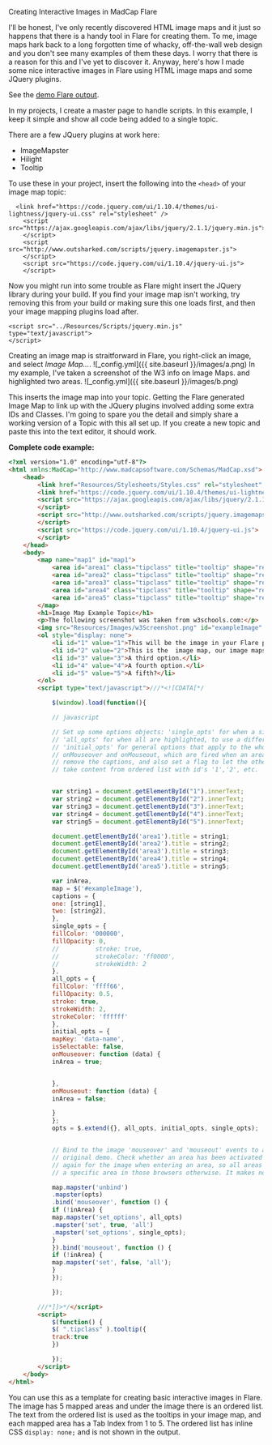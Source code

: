 
 Creating Interactive Images in MadCap Flare

I'll be honest, I've only recently discovered HTML image maps and it just so happens that there is a handy tool in Flare for creating them.
To me, image maps hark back to a long forgotten time of whacky, off-the-wall web design and you don't see many examples of them these days. I worry that there is a reason for this and I've yet to discover it.
Anyway, here's how I made some nice interactive images in Flare using HTML image maps and some JQuery plugins.

See the [demo Flare output](https://christalkstech.github.io/imageMapDemo.html).

In my projects, I create a master page to handle scripts. In this example, I keep it simple and show all code being added to a single topic. 

There are a few JQuery plugins at work here:
 - ImageMapster
 - Hilight
 - Tooltip

To use these in your project, insert the following into the `<head>` of your  image map topic:

      <link href="https://code.jquery.com/ui/1.10.4/themes/ui-lightness/jquery-ui.css" rel="stylesheet" />
        <script src="https://ajax.googleapis.com/ajax/libs/jquery/2.1.1/jquery.min.js">
        </script>
        <script src="http://www.outsharked.com/scripts/jquery.imagemapster.js">
        </script>
        <script src="https://code.jquery.com/ui/1.10.4/jquery-ui.js">
        </script>
Now you might run into some trouble as Flare might insert the JQuery library during your build. If you find your image map isn't working, try removing this from your build or making sure this one loads first, and then your image mapping plugins load after.

    <script src="../Resources/Scripts/jquery.min.js" type="text/javascript">
    </script> 

Creating an image map is straitforward in Flare, you right-click an image, and select _Image Map..._. 
![_config.yml]({{ site.baseurl }}/images/a.png)
In my example, I've taken a screenshot of the W3 info on Image Maps. and highlighted two areas.
![_config.yml]({{ site.baseurl }}/images/b.png)

This inserts the image map into your topic. Getting the Flare generated Image Map to link up with the JQuery plugins involved adding some extra IDs and Classes. I'm going to spare you the detail and simply share a working version of a Topic with this all set up.
If you create a new topic and paste this into the text editor, it should work. 

**Complete code example:**
``` html
<?xml version="1.0" encoding="utf-8"?>
<html xmlns:MadCap="http://www.madcapsoftware.com/Schemas/MadCap.xsd">
    <head>
        <link href="Resources/Stylesheets/Styles.css" rel="stylesheet" type="text/css" />
        <link href="https://code.jquery.com/ui/1.10.4/themes/ui-lightness/jquery-ui.css" rel="stylesheet" />
        <script src="https://ajax.googleapis.com/ajax/libs/jquery/2.1.1/jquery.min.js">
        </script>
        <script src="http://www.outsharked.com/scripts/jquery.imagemapster.js">
        </script>
        <script src="https://code.jquery.com/ui/1.10.4/jquery-ui.js">
        </script>
    </head>
    <body>
        <map name="map1" id="map1">
            <area id="area1" class="tipclass" title="tooltip" shape="rect" data-name="all" coords="56,154,916,190" dragDirection="0" href="#" tabindex="1" />
            <area id="area2" class="tipclass" title="tooltip" shape="rect" data-name="all" coords="76,241,815,327" dragDirection="0" href="#" tabindex="2" />
            <area id="area3" class="tipclass" title="tooltip" shape="rect" data-name="all" coords="1,1,1,1" dragDirection="0" href="#" tabindex="3" />
            <area id="area4" class="tipclass" title="tooltip" shape="rect" data-name="all" coords="1,1,1,1" dragDirection="0" href="#" tabindex="4" />
            <area id="area5" class="tipclass" title="tooltip" shape="rect" data-name="all" coords="2,2,2,2" dragDirection="0" href="#" tabindex="5" />
        </map>
        <h1>Image Map Example Topic</h1>
        <p>The following screenshot was taken from w3schools.com:</p>
        <img src="Resources/Images/w3Screenshot.png" id="exampleImage" class="imageMap" usemap="#map1" />
        <ol style="display: none">
            <li id="1" value="1">This will be the image in your Flare project. We add some extra attributes to the code to get this to work in Flare, for example, 'Class', 'ID', and 'data-name'.</li>
            <li id="2" value="2">This is the  image map, our image maps should be responsive. If you have any problems, try setting the image dimensions inline and removing any CSS resizing.</li>
            <li id="3" value="3">A third option.</li>
            <li id="4" value="4">A fourth option.</li>
            <li id="5" value="5">A fifth?</li>
        </ol>
        <script type="text/javascript">///*<![CDATA[*/

			$(window).load(function(){

			// javascript

			// Set up some options objects: 'single_opts' for when a single area is selected, which will show just a border
			// 'all_opts' for when all are highlighted, to use a different effect - shaded white with a white border
			// 'initial_opts' for general options that apply to the whole mapster. 'initial_opts' also includes callbacks
			// onMouseover and onMouseout, which are fired when an area is entered or left. We will use these to show or
			// remove the captions, and also set a flag to let the other code know if we're currently in an area.
			// take content from ordered list with id's '1','2', etc.


			var string1 = document.getElementById("1").innerText;
			var string2 = document.getElementById("2").innerText;
			var string3 = document.getElementById("3").innerText;
			var string4 = document.getElementById("4").innerText;
			var string5 = document.getElementById("5").innerText;

			document.getElementById('area1').title = string1;
			document.getElementById('area2').title = string2;
			document.getElementById('area3').title = string3;
			document.getElementById('area4').title = string4;
			document.getElementById('area5').title = string5;

			var inArea,
			map = $('#exampleImage'),
			captions = {
			one: [string1],
			two: [string2],
			},
			single_opts = {
			fillColor: '000000',
			fillOpacity: 0,
			//			stroke: true,
			//			strokeColor: 'ff0000',
			//			strokeWidth: 2
			},
			all_opts = {
			fillColor: 'ffff66',
			fillOpacity: 0.5,
			stroke: true,
			strokeWidth: 2,
			strokeColor: 'ffffff'
			},
			initial_opts = {
			mapKey: 'data-name',
			isSelectable: false,
			onMouseover: function (data) {
			inArea = true;


			},
			onMouseout: function (data) {
			inArea = false;

			}
			};
			opts = $.extend({}, all_opts, initial_opts, single_opts);


			// Bind to the image 'mouseover' and 'mouseout' events to activate or deactivate ALL the areas, like the
			// original demo. Check whether an area has been activated with "inArea" - IE<9 fires "onmouseover"
			// again for the image when entering an area, so all areas would stay highlighted when entering
			// a specific area in those browsers otherwise. It makes no difference for other browsers.

			map.mapster('unbind')
			.mapster(opts)
			.bind('mouseover', function () {
			if (!inArea) {
			map.mapster('set_options', all_opts)
			.mapster('set', true, 'all')
			.mapster('set_options', single_opts);
			}
			}).bind('mouseout', function () {
			if (!inArea) {
			map.mapster('set', false, 'all');
			}
			});

			});

		///*]]>*/</script>
        <script>
			$(function() {
			$( ".tipclass" ).tooltip({
			track:true
			})

			});
		</script>
    </body>
</html>

```

You can use this as a template for creating basic interactive images in Flare. The image has 5 mapped areas and under the image there is an ordered list. 
The text from the ordered list is used as the tooltips in your image map, and each mapped area has a Tab Index from 1 to 5. 
The ordered list has inline CSS `display: none;` and is not shown in the output.
